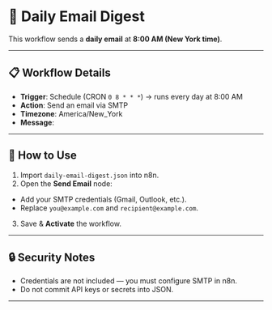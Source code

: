 # 📩 Daily Email Digest

This workflow sends a **daily email** at **8:00 AM (New York time)**.

---

## 📋 Workflow Details
- **Trigger**: Schedule (CRON `0 8 * * *`) → runs every day at 8:00 AM  
- **Action**: Send an email via SMTP  
- **Timezone**: America/New_York  
- **Message**:


---

## 🚀 How to Use
1. Import `daily-email-digest.json` into n8n.  
2. Open the **Send Email** node:  
 - Add your SMTP credentials (Gmail, Outlook, etc.).  
 - Replace `you@example.com` and `recipient@example.com`.  
3. Save & **Activate** the workflow.  

---

## 🔒 Security Notes
- Credentials are not included — you must configure SMTP in n8n.  
- Do not commit API keys or secrets into JSON.  

---

